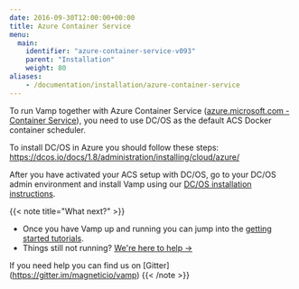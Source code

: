 ```yaml
---
date: 2016-09-30T12:00:00+00:00
title: Azure Container Service
menu:
  main:
    identifier: "azure-container-service-v093"
    parent: "Installation"
    weight: 80
aliases:
    - /documentation/installation/azure-container-service
---
```


To run Vamp together with Azure Container Service ([azure.microsoft.com - Container Service](https://azure.microsoft.com/en-us/services/container-service/)), you need to use DC/OS as the default ACS Docker container scheduler. 

To install DC/OS in Azure you should follow these steps: https://dcos.io/docs/1.8/administration/installing/cloud/azure/

After you have activated your ACS setup with DC/OS, go to your DC/OS admin environment and install Vamp using our [DC/OS installation instructions](/documentation/installation/v0.9.3/dcos/).


{{< note title="What next?" >}}

* Once you have Vamp up and running you can jump into the [getting started tutorials](/documentation/tutorials/overview).
* Things still not running? [We're here to help →](https://github.com/magneticio/vamp/issues)

If you need help you can find us on [Gitter] (https://gitter.im/magneticio/vamp)
{{< /note >}}
